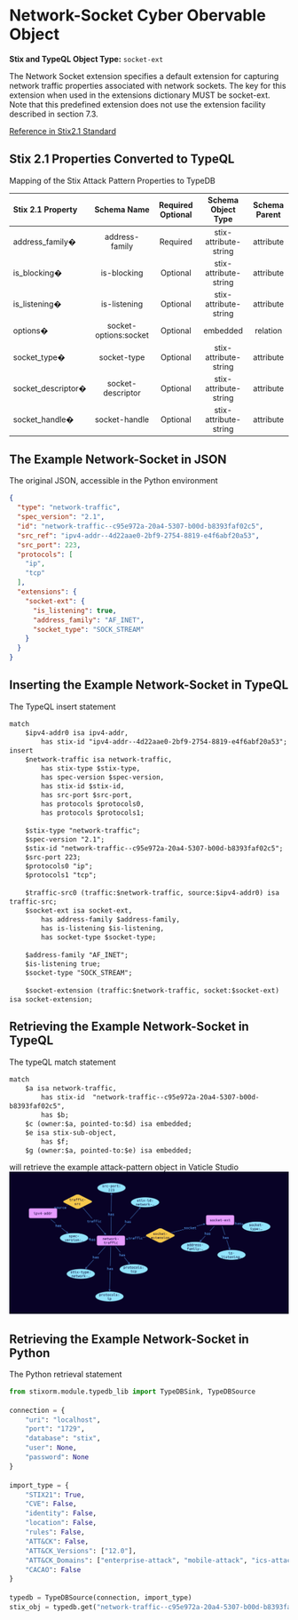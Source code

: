 # Network-Socket Cyber Obervable Object

**Stix and TypeQL Object Type:**  `socket-ext`

The Network Socket extension specifies a default extension for capturing network traffic properties associated with network sockets. The key for this extension when used in the extensions dictionary MUST be socket-ext. Note that this predefined extension does not use the extension facility described in section 7.3.

[Reference in Stix2.1 Standard](https://docs.oasis-open.org/cti/stix/v2.1/os/stix-v2.1-os.html#_8jamupj9ubdv)
## Stix 2.1 Properties Converted to TypeQL
Mapping of the Stix Attack Pattern Properties to TypeDB

|  Stix 2.1 Property    |           Schema Name             | Required  Optional  |      Schema Object Type | Schema Parent  |
|:--------------------|:--------------------------------:|:------------------:|:------------------------:|:-------------:|
| address_family� |address-family |Required |  stix-attribute-string    |   attribute    |
| is_blocking� |is-blocking |Optional |  stix-attribute-string    |   attribute    |
| is_listening� |is-listening |Optional |  stix-attribute-string    |   attribute    |
| options� |socket-options:socket |Optional |embedded |relation |
| socket_type� |socket-type |Optional |  stix-attribute-string    |   attribute    |
| socket_descriptor� |socket-descriptor |Optional |  stix-attribute-string    |   attribute    |
| socket_handle� |socket-handle |Optional |  stix-attribute-string    |   attribute    |

## The Example Network-Socket in JSON
The original JSON, accessible in the Python environment
```json
{      
  "type": "network-traffic",      
  "spec_version": "2.1",      
  "id": "network-traffic--c95e972a-20a4-5307-b00d-b8393faf02c5",      
  "src_ref": "ipv4-addr--4d22aae0-2bf9-2754-8819-e4f6abf20a53",
  "src_port": 223,      
  "protocols": [      
    "ip",      
    "tcp"      
  ],      
  "extensions": {      
    "socket-ext": {      
      "is_listening": true,      
      "address_family": "AF_INET",      
      "socket_type": "SOCK_STREAM"      
    }      
  }      
}
```


## Inserting the Example Network-Socket in TypeQL
The TypeQL insert statement
```typeql
match
    $ipv4-addr0 isa ipv4-addr,
        has stix-id "ipv4-addr--4d22aae0-2bf9-2754-8819-e4f6abf20a53";
insert 
    $network-traffic isa network-traffic,
        has stix-type $stix-type,
        has spec-version $spec-version,
        has stix-id $stix-id,
        has src-port $src-port,
        has protocols $protocols0,
        has protocols $protocols1;
    
    $stix-type "network-traffic";
    $spec-version "2.1";
    $stix-id "network-traffic--c95e972a-20a4-5307-b00d-b8393faf02c5";
    $src-port 223;
    $protocols0 "ip";
    $protocols1 "tcp";
    
    $traffic-src0 (traffic:$network-traffic, source:$ipv4-addr0) isa traffic-src;
    $socket-ext isa socket-ext,
        has address-family $address-family,
        has is-listening $is-listening,
        has socket-type $socket-type;
    
    $address-family "AF_INET";
    $is-listening true;
    $socket-type "SOCK_STREAM";
    
    $socket-extension (traffic:$network-traffic, socket:$socket-ext) isa socket-extension;
```

## Retrieving the Example Network-Socket in TypeQL
The typeQL match statement

```typeql
match
    $a isa network-traffic,
        has stix-id  "network-traffic--c95e972a-20a4-5307-b00d-b8393faf02c5",
        has $b;
    $c (owner:$a, pointed-to:$d) isa embedded;
    $e isa stix-sub-object,
        has $f;
    $g (owner:$a, pointed-to:$e) isa embedded;
```


will retrieve the example attack-pattern object in Vaticle Studio
![Network-Socket Example](./img/network-socket.png)

## Retrieving the Example Network-Socket  in Python
The Python retrieval statement

```python
from stixorm.module.typedb_lib import TypeDBSink, TypeDBSource

connection = {
    "uri": "localhost",
    "port": "1729",
    "database": "stix",
    "user": None,
    "password": None
}

import_type = {
    "STIX21": True,
    "CVE": False,
    "identity": False,
    "location": False,
    "rules": False,
    "ATT&CK": False,
    "ATT&CK_Versions": ["12.0"],
    "ATT&CK_Domains": ["enterprise-attack", "mobile-attack", "ics-attack"],
    "CACAO": False
}

typedb = TypeDBSource(connection, import_type)
stix_obj = typedb.get("network-traffic--c95e972a-20a4-5307-b00d-b8393faf02c5")
```

